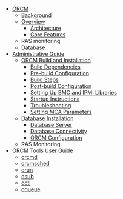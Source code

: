 * [ORCM](1-ORCM)
    * [Background](1.1-Background)
    * [Overview](1.2-Overview)
        * [Architecture](1.2.1-Architecture)
        * [Core Features](1.2.2-Core-Features)
    * RAS monitoring
    * Database
* [Administrative Guide](2-Administrative-Guide)
    * [ORCM Build and Installation](2.1-ORCM-Build-and-Installation)
        * [Build Dependencies](2.1.1-Build-Dependencies)
        * [Pre-build Configuration](2.1.2-Pre-build-Configuration)
        * [Build Steps](2.1.3-Build-Steps)
        * [Post-build Configuration](2.1.4-Post-build-Configuration)
        * [Setting Up BMC and IPMI Libraries](2.1.5-Setting-Up-BMC-and-IPMI-Libraries)
        * [Startup Instructions](2.1.6-Startup-Instructions)
        * [Troubleshooting](2.1.7-Troubleshooting)
        * [Setting MCA Parameters](2.1.8-Setting-MCA-Parameters)
    * [Database Installation](2.2-Database-Installation)
        * [Database Server](2.2.1-Database-Server)
        * [Database Connectivity](2.2.2-Database-Connectivity)
        * [ORCM Configuration](2.2.3-ORCM-Configuration)
    * RAS Monitoring
* [ORCM Tools User Guide](3-ORCM-Tools-User-Guide)
    * [orcmd](3.1-orcmd)
    * [orcmsched](3.2-orcmsched)
    * [orun](3.3-orun)
    * [osub](3.4-osub)
    * [octl](3.5-octl)
    * [oqueue](3.6-oqueue)